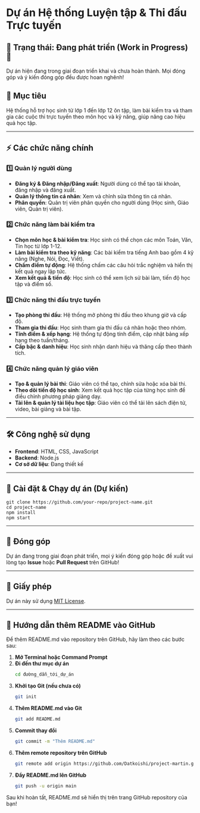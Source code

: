 # Dự án Hệ thống Luyện tập & Thi đấu Trực tuyến

## 🚧 Trạng thái: Đang phát triển (Work in Progress) 🚧
Dự án hiện đang trong giai đoạn triển khai và chưa hoàn thành. Mọi đóng góp và ý kiến đóng góp đều được hoan nghênh!

## 🎯 Mục tiêu
Hệ thống hỗ trợ học sinh từ lớp 1 đến lớp 12 ôn tập, làm bài kiểm tra và tham gia các cuộc thi trực tuyến theo môn học và kỹ năng, giúp nâng cao hiệu quả học tập.

---

## ⚡ Các chức năng chính

### 1️⃣ Quản lý người dùng
- **Đăng ký & Đăng nhập/Đăng xuất**: Người dùng có thể tạo tài khoản, đăng nhập và đăng xuất.
- **Quản lý thông tin cá nhân**: Xem và chỉnh sửa thông tin cá nhân.
- **Phân quyền**: Quản trị viên phân quyền cho người dùng (Học sinh, Giáo viên, Quản trị viên).

### 2️⃣ Chức năng làm bài kiểm tra
- **Chọn môn học & bài kiểm tra**: Học sinh có thể chọn các môn Toán, Văn, Tin học từ lớp 1-12.
- **Làm bài kiểm tra theo kỹ năng**: Các bài kiểm tra tiếng Anh bao gồm 4 kỹ năng (Nghe, Nói, Đọc, Viết). 
- **Chấm điểm tự động**: Hệ thống chấm các câu hỏi trắc nghiệm và hiển thị kết quả ngay lập tức.
- **Xem kết quả & tiến độ**: Học sinh có thể xem lịch sử bài làm, tiến độ học tập và điểm số.

### 3️⃣ Chức năng thi đấu trực tuyến
- **Tạo phòng thi đấu**: Hệ thống mở phòng thi đấu theo khung giờ và cấp độ.
- **Tham gia thi đấu**: Học sinh tham gia thi đấu cá nhân hoặc theo nhóm.
- **Tính điểm & xếp hạng**: Hệ thống tự động tính điểm, cập nhật bảng xếp hạng theo tuần/tháng.
- **Cấp bậc & danh hiệu**: Học sinh nhận danh hiệu và thăng cấp theo thành tích.

### 4️⃣ Chức năng quản lý giáo viên
- **Tạo & quản lý bài thi**: Giáo viên có thể tạo, chỉnh sửa hoặc xóa bài thi.
- **Theo dõi tiến độ học sinh**: Xem kết quả học tập của từng học sinh để điều chỉnh phương pháp giảng dạy.
- **Tải lên & quản lý tài liệu học tập**: Giáo viên có thể tải lên sách điện tử, video, bài giảng và bài tập.

---

## 🛠 Công nghệ sử dụng
- **Frontend**: HTML, CSS, JavaScript
- **Backend**: Node.js
- **Cơ sở dữ liệu**: Đang thiết kế

---

## 🚀 Cài đặt & Chạy dự án (Dự kiến)
```
git clone https://github.com/your-repo/project-name.git
cd project-name
npm install
npm start
```

---

## 🤝 Đóng góp
Dự án đang trong giai đoạn phát triển, mọi ý kiến đóng góp hoặc đề xuất vui lòng tạo **Issue** hoặc **Pull Request** trên GitHub!

---

## 📜 Giấy phép
Dự án này sử dụng [MIT License](LICENSE).

---

## 📌 Hướng dẫn thêm README vào GitHub

Để thêm README.md vào repository trên GitHub, hãy làm theo các bước sau:

1. **Mở Terminal hoặc Command Prompt**
2. **Đi đến thư mục dự án**
   ```sh
   cd đường_dẫn_tới_dự_án
   ```
3. **Khởi tạo Git (nếu chưa có)**
   ```sh
   git init
   ```
4. **Thêm README.md vào Git**
   ```sh
   git add README.md
   ```
5. **Commit thay đổi**
   ```sh
   git commit -m "Thêm README.md"
   ```
6. **Thêm remote repository trên GitHub** 
   ```sh
   git remote add origin https://github.com/Datkoishi/project-martin.git
   ```
7. **Đẩy README.md lên GitHub**
   ```sh
   git push -u origin main
   ```

Sau khi hoàn tất, README.md sẽ hiển thị trên trang GitHub repository của bạn!

